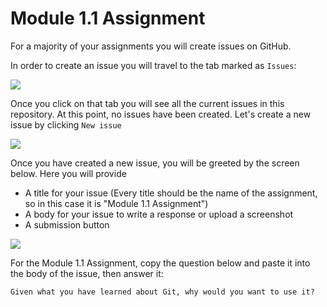 # Module 1.1 Assignment

For a majority of your assignments you will create issues on GitHub.

In order to create an issue you will travel to the tab marked as `Issues`:

![](https://github.com/github-campus-advisors/Campus-Advisor-Training/blob/master/Module%201/assets/issue_one.png)

Once you click on that tab you will see all the current issues in this repository. At this point, no issues have been created. Let's create a new issue by clicking `New issue`

![](https://github.com/github-campus-advisors/Campus-Advisor-Training/blob/master/Module%201/assets/issue_two.png)

Once you have created a new issue, you will be greeted by the screen below. Here you will provide
* A title for your issue (Every title should be the name of the assignment, so in this case it is "Module 1.1 Assignment")
* A body for your issue to write a response or upload a screenshot
* A submission button

![](https://github.com/github-campus-advisors/Campus-Advisor-Training/blob/master/Module%201/assets/issue_three.png)

For the Module 1.1 Assignment, copy the question below and paste it into the body of the issue, then answer it:

`Given what you have learned about Git, why would you want to use it?`
